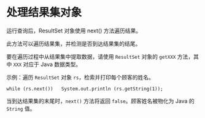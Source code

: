 处理结果集对象 
============================

运行查询后，ResultSet 对象使用 next() 方法遍历结果。

此方法可以遍历结果集，并检测是否到达结果集的结尾。

要在遍历过程中从结果集中提取数据，请使用 `ResultSet` 对象的 `getXXX` 方法，其中 `XXX` 对应于 Java 数据类型。

示例：遍历 `ResultSet` 对象 `rs`，检索并打印每个顾客的姓名。

    while (rs.next())   System.out.println (rs.getString(1));



当到达结果集的末尾时，`next()` 方法将返回 `false`。顾客姓名被物化为 Java 的 `String` 值。
